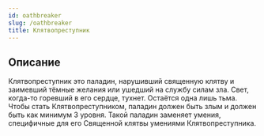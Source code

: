 ```yaml
---
id: oathbreaker
slug: /oathbreaker
title: Клятвопреступник
---
```

## Описание
Клятвопреступник это паладин, нарушивший священную клятву и заимевший тёмные желания или ушедший на службу силам зла. Свет, когда-то горевший в его сердце, тухнет. Остаётся одна лишь тьма. Чтобы стать Клятвопреступником, паладин должен быть злым и должен быть как минимум 3 уровня. Такой паладин заменяет умения, специфичные для его Священной клятвы умениями Клятвопреступника.